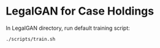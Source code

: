 # LegalGAN for Case Holdings

In LegalGAN directory, run default training script:

`./scripts/train.sh`
